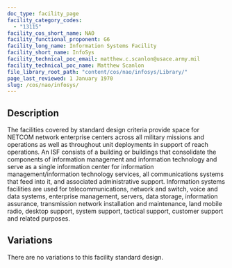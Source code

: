 ```yaml
---
doc_type: facility_page
facility_category_codes:
  - "13115"
facility_cos_short_name: NAO
facility_functional_proponent: G6
facility_long_name: Information Systems Facility
facility_short_name: InfoSys
facility_technical_poc_email: matthew.c.scanlon@usace.army.mil
facility_technical_poc_name: Matthew Scanlon
file_library_root_path: "content/cos/nao/infosys/Library/"
page_last_reviewed: 1 January 1970
slug: /cos/nao/infosys/
---
```


## Description

The facilities covered by standard design criteria provide space for NETCOM network enterprise centers across all military missions and operations as well as throughout unit deployments in support of reach operations. An ISF consists of a building or buildings that consolidate the components of information management and information technology and serve as a single information center for information management/information technology services, all communications systems that feed into it, and associated administrative support. Information systems facilities are used for telecommunications, network and switch, voice and data systems, enterprise management, servers, data storage, information assurance, transmission network installation and maintenance, land mobile radio, desktop support, system support, tactical support, customer support and related purposes.

## Variations

There are no variations to this facility standard design.
